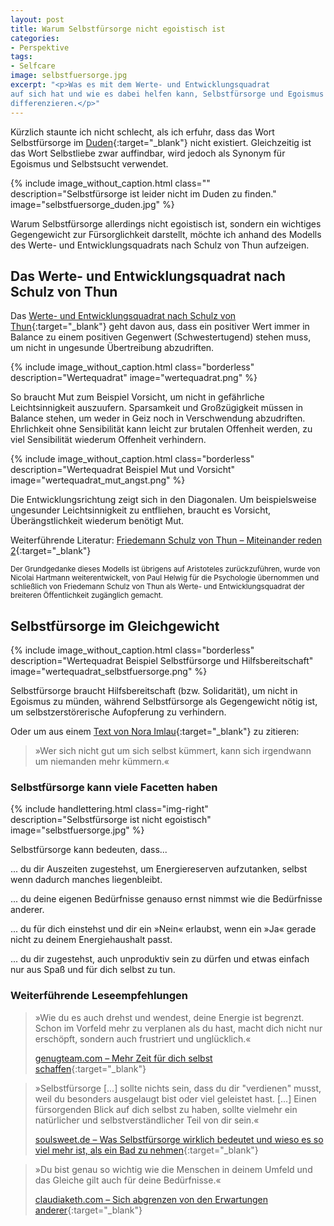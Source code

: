 ```yaml
---
layout: post
title: Warum Selbstfürsorge nicht egoistisch ist
categories:
- Perspektive
tags:
- Selfcare
image: selbstfuersorge.jpg
excerpt: "<p>Was es mit dem Werte- und Entwicklungsquadrat
auf sich hat und wie es dabei helfen kann, Selbstfürsorge und Egoismus zu
differenzieren.</p>"
---
```


Kürzlich staunte ich nicht schlecht, als ich erfuhr, dass das Wort
Selbstfürsorge im [Duden](https://www.duden.de/suchen/dudenonline/Selbstf%C3%BCrsorge){:target="_blank"} nicht
existiert. Gleichzeitig ist das Wort Selbstliebe zwar auffindbar, wird jedoch
als Synonym für Egoismus und Selbstsucht verwendet.

{% include image_without_caption.html
  class=""
  description="Selbstfürsorge ist leider nicht im Duden zu finden."
  image="selbstfuersorge_duden.jpg"
%}

Warum Selbstfürsorge allerdings nicht egoistisch ist, sondern ein wichtiges Gegengewicht
zur Fürsorglichkeit darstellt, möchte ich anhand des Modells des Werte- und
Entwicklungsquadrats nach Schulz von Thun aufzeigen.

## Das Werte- und Entwicklungsquadrat nach Schulz von Thun

Das [Werte- und Entwicklungsquadrat nach Schulz von Thun](https://www.schulz-von-thun.de/die-modelle/das-werte-und-entwicklungsquadrat){:target="_blank"}
geht davon aus, dass ein positiver Wert immer in Balance zu einem positiven
Gegenwert (Schwestertugend) stehen muss, um nicht in ungesunde Übertreibung
abzudriften.

{% include image_without_caption.html
  class="borderless"
  description="Wertequadrat"
  image="wertequadrat.png"
%}

So braucht Mut zum Beispiel Vorsicht, um nicht in gefährliche Leichtsinnigkeit
auszuufern. Sparsamkeit und Großzügigkeit müssen in Balance stehen, um weder in
Geiz noch in Verschwendung abzudriften. Ehrlichkeit ohne Sensibilität kann
leicht zur brutalen Offenheit werden, zu viel Sensibilität wiederum Offenheit
verhindern.

{% include image_without_caption.html
  class="borderless"
  description="Wertequadrat Beispiel Mut und Vorsicht"
  image="wertequadrat_mut_angst.png"
%}

Die Entwicklungsrichtung zeigt sich in den Diagonalen. Um beispielsweise
ungesunder Leichtsinnigkeit zu entfliehen, braucht es Vorsicht, Überängstlichkeit
wiederum benötigt Mut.

Weiterführende Literatur: [Friedemann Schulz von Thun – Miteinander reden 2](https://www.schulz-von-thun.de/veroeffentlichungen/b%C3%BCcher/articles/miteinander-reden-2){:target="_blank"}

<small>
Der Grundgedanke dieses Modells ist übrigens auf Aristoteles
zurückzuführen, wurde von Nicolai Hartmann weiterentwickelt, von Paul Helwig für
die Psychologie übernommen und schließlich von Friedemann Schulz von Thun als
Werte- und Entwicklungsquadrat der breiteren Öffentlichkeit zugänglich gemacht.
</small>

## Selbstfürsorge im Gleichgewicht

{% include image_without_caption.html
  class="borderless"
  description="Wertequadrat Beispiel Selbstfürsorge und Hilfsbereitschaft"
  image="wertequadrat_selbstfuersorge.png"
%}

Selbstfürsorge braucht Hilfsbereitschaft (bzw. Solidarität), um nicht in
Egoismus zu münden, während Selbstfürsorge als Gegengewicht nötig ist, um
selbstzerstörerische Aufopferung zu verhindern.

Oder um aus einem
[Text von Nora Imlau](https://www.nora-imlau.de/fursorge-fur-dich-und-mich/){:target="_blank"}
zu zitieren:

>»Wer sich nicht gut um sich selbst kümmert, kann sich irgendwann um niemanden mehr kümmern.«

### Selbstfürsorge kann viele Facetten haben

{% include handlettering.html
  class="img-right"
  description="Selbstfürsorge ist nicht egoistisch"
  image="selbstfuersorge.jpg"
%}

Selbstfürsorge kann bedeuten, dass...

... du dir Auszeiten zugestehst, um Energiereserven aufzutanken, selbst wenn
dadurch manches liegenbleibt.

... du deine eigenen Bedürfnisse genauso ernst nimmst wie die Bedürfnisse anderer.

... du für dich einstehst und dir ein »Nein« erlaubst, wenn ein »Ja« gerade
nicht zu deinem Energiehaushalt passt.

... du dir zugestehst, auch unproduktiv sein zu dürfen und etwas einfach nur aus Spaß und für dich selbst zu tun.

### Weiterführende Leseempfehlungen

>»Wie du es auch drehst und wendest, deine Energie ist begrenzt. Schon im
Vorfeld mehr zu verplanen als du hast, macht dich nicht nur erschöpft, sondern
auch frustriert und unglücklich.«
>
>[genugteam.com – Mehr Zeit für dich selbst schaffen](https://genugteam.com/me-time-mehr-zeit-fuer-dich/){:target="_blank"}

>»Selbstfürsorge [...] sollte nichts sein, dass du dir "verdienen" musst, weil
du besonders ausgelaugt bist oder viel geleistet hast. [...]
Einen fürsorgenden Blick auf dich selbst zu haben, sollte vielmehr ein
natürlicher und selbstverständlicher Teil von dir sein.«
>
>[soulsweet.de – Was Selbstfürsorge wirklich bedeutet und wieso es so viel mehr ist, als ein Bad zu nehmen](https://soulsweet.de/sich-um-sich-selbst-kuemmern/){:target="_blank"}

>»Du bist genau so wichtig wie die Menschen in deinem Umfeld und das Gleiche gilt auch für deine Bedürfnisse.«
>
>[claudiaketh.com – Sich abgrenzen von den Erwartungen anderer](https://claudiaketh.com/sich-abgrenzen/){:target="_blank"}
